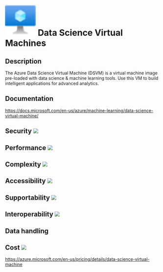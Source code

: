 # <img src ="../img/Data Science Virtual Machines.svg" width=100 /> Data Science Virtual Machines                 



## Description										
The Azure Data Science Virtual Machine (DSVM) is a virtual machine image pre-loaded with data science & machine learning tools. Use this VM to build intelligent applications for advanced analytics.



## Documentation
https://docs.microsoft.com/en-us/azure/machine-learning/data-science-virtual-machine/


## Security		<img src="../img/star.png" width=100 />  



## Performance		<img src="../img/star.png" width=100 />


	
## Complexity		<img src="../img/star.png" width=100 />



## Accessibility		<img src="../img/star.png" width=100 />



## Supportability		<img src="../img/star.png" width=100 />



## Interoperability		<img src="../img/star.png" width=100 />



## Data handling



## Cost 		<img src="../img/star.png" width=100 />

https://azure.microsoft.com/en-us/pricing/details/data-science-virtual-machine




